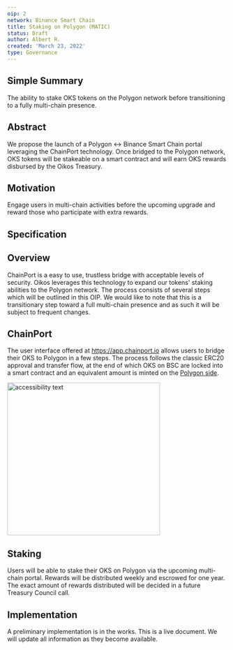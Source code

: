 ```yaml
---
oip: 2
network: Binance Smart Chain
title: Staking on Polygon (MATIC)
status: Draft
author: Albert R.
created: 'March 23, 2022'
type: Governance
---
```


## Simple Summary
The ability to stake OKS tokens on the Polygon network before transitioning to a fully multi-chain presence.

## Abstract
We propose the launch of a Polygon <-> Binance Smart Chain portal leveraging the ChainPort technology. Once bridged to the Polygon network, OKS tokens will be stakeable on a smart contract and will earn OKS rewards disbursed by the Oikos Treasury.  

## Motivation
Engage users in multi-chain activities before the upcoming upgrade and reward those who participate with extra rewards. 

## Specification
## Overview
ChainPort is a easy to use, trustless bridge with acceptable levels of security. Oikos leverages this technology to expand our tokens' staking abilities to the Polygon network. The process consists of several steps which will be outlined in this OIP.
We would like to note that this is a transitionary step toward a full multi-chain presence and as such it will be subject to frequent changes.  


## ChainPort
The user interface offered at https://app.chainport.io allows users to bridge their OKS to Polygon in a few steps. The process follows the classic ERC20 approval and transfer flow, at the end of which OKS on BSC are locked into a smart contract and an equivalent amount is minted on the [Polygon side](https://polygonscan.com/address/0xAA59eec0E39505104c6Ada6fEC944aef04E1E759).

<img src="https://raw.githubusercontent.com/oikos-cash/assets/master/media/wall.png" width="350" alt="accessibility text">

## Staking
Users will be able to stake their OKS on Polygon via the upcoming multi-chain portal. Rewards will be distributed weekly and escrowed for one year.
The exact amount of rewards distributed will be decided in a future Treasury Council call. 

## Implementation
A preliminary implementation is in the works. This is a live document. We will update all information as they become available.
